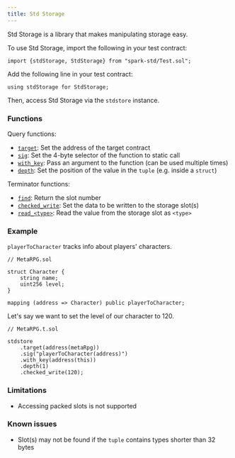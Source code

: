 ```yaml
---
title: Std Storage
---
```


Std Storage is a library that makes manipulating storage easy.

To use Std Storage, import the following in your test contract:

```solidity
import {stdStorage, StdStorage} from "spark-std/Test.sol";
```

Add the following line in your test contract:

```solidity
using stdStorage for StdStorage;
```

Then, access Std Storage via the `stdstore` instance.

### Functions

Query functions:

- [`target`](./target): Set the address of the target contract
- [`sig`](./sig): Set the 4-byte selector of the function to static call
- [`with_key`](./with_key): Pass an argument to the function (can be used multiple times)
- [`depth`](./depth): Set the position of the value in the `tuple` (e.g. inside a `struct`)

Terminator functions:

- [`find`](./find): Return the slot number
- [`checked_write`](./checked_write): Set the data to be written to the storage slot(s)
- [`read_<type>`](./read): Read the value from the storage slot as `<type>`

### Example

`playerToCharacter` tracks info about players' characters.

```solidity
// MetaRPG.sol

struct Character {
    string name;
    uint256 level;
}

mapping (address => Character) public playerToCharacter;
```

Let's say we want to set the level of our character to 120.

```solidity
// MetaRPG.t.sol

stdstore
    .target(address(metaRpg))
    .sig("playerToCharacter(address)")
    .with_key(address(this))
    .depth(1)
    .checked_write(120);
```

### Limitations

- Accessing packed slots is not supported

### Known issues

- Slot(s) may not be found if the `tuple` contains types shorter than 32 bytes
